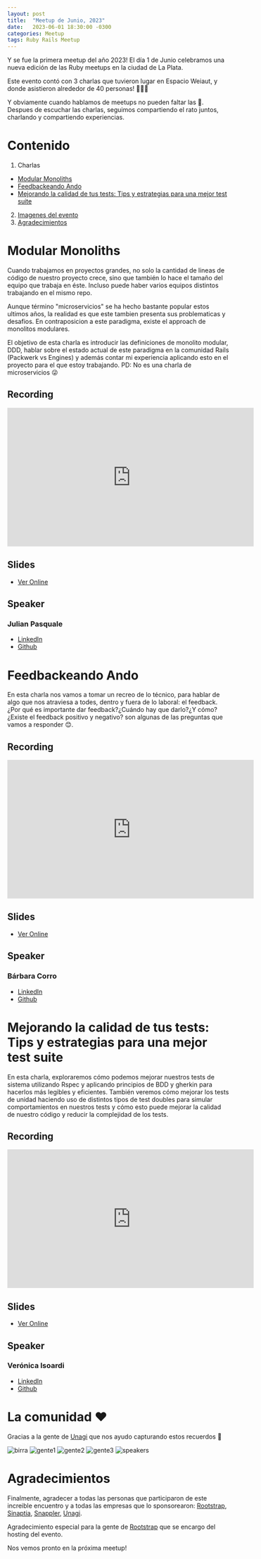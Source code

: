```yaml
---
layout: post
title:  "Meetup de Junio, 2023"
date:   2023-06-01 18:30:00 -0300
categories: Meetup
tags: Ruby Rails Meetup
---
```


Y se fue la primera meetup del año 2023! El día 1 de Junio celebramos una nueva edición de las Ruby meetups en la ciudad de La Plata.

Este evento contó con 3 charlas que tuvieron lugar en Espacio Weiaut, y donde asistieron alrededor de 40 personas! 🧑‍💻🫶

Y obviamente cuando hablamos de meetups no pueden faltar las 🍺. Despues de escuchar las charlas, seguimos compartiendo el rato juntos, charlando y compartiendo experiencias.

# Contenido
1. Charlas
  - [Modular Monoliths](#modular-monoliths)
  - [Feedbackeando Ando](#feedbackeando-ando)
  - [Mejorando la calidad de tus tests: Tips y estrategias para una mejor test suite](#mejorando-la-calidad-de-tus-tests-tips-y-estrategias-para-una-mejor-test-suite)
2. [Imagenes del evento](#la-comunidad)
3. [Agradecimientos](#agradecimientos)

# Modular Monoliths

Cuando trabajamos en proyectos grandes, no solo la cantidad de lineas de código de nuestro proyecto crece, sino que también lo hace el tamaño del equipo que trabaja en éste. Incluso puede haber varios equipos distintos trabajando en el mismo repo.

Aunque término "microservicios" se ha hecho bastante popular estos ultimos años, la realidad es que este tambien presenta sus problematicas y desafios. En contraposicion a este paradigma, existe el approach de monolitos modulares.

El objetivo de esta charla es introducir las definiciones de monolito modular, DDD, hablar sobre el estado actual de este paradigma en la comunidad Rails (Packwerk vs Engines) y además contar mi experiencia aplicando esto en el proyecto para el que estoy trabajando. PD: No es una charla de microservicios 😜

## Recording
<iframe width="560" height="315" src="https://www.youtube.com/embed/5hQvd9HQbcw" title="YouTube video player" frameborder="0" allow="accelerometer; autoplay; clipboard-write; encrypted-media; gyroscope; picture-in-picture; web-share" allowfullscreen></iframe>

## Slides
- [Ver Online](https://julianpasquale.github.io/modular-monoliths-talk/)

## Speaker
### Julian Pasquale
- [LinkedIn](https://www.linkedin.com/in/julian-agustin-pasquale/)
- [Github](https://github.com/julianpasquale)

# Feedbackeando Ando

En esta charla nos vamos a tomar un recreo de lo técnico, para hablar de algo que nos atraviesa a todes, dentro y fuera de lo laboral: el feedback. ¿Por qué es importante dar feedback?¿Cuándo hay que darlo?¿Y cómo?¿Existe el feedback positivo y negativo? son algunas de las preguntas que vamos a responder 😊.

## Recording
<iframe width="560" height="315" src="https://www.youtube.com/embed/SYzDWdNUrrA" title="YouTube video player" frameborder="0" allow="accelerometer; autoplay; clipboard-write; encrypted-media; gyroscope; picture-in-picture; web-share" allowfullscreen></iframe>

## Slides
- [Ver Online](https://docs.google.com/presentation/d/1FpyNTyNNIDNPrdeM3HzNbzlYtb4PZcgEUpowmMmMNME/edit?usp=sharing)

## Speaker
### Bárbara Corro
- [LinkedIn](https://www.linkedin.com/in/b%C3%A1rbara-corro-881118219/)
- [Github](https://github.com/barbicorro)

# Mejorando la calidad de tus tests: Tips y estrategias para una mejor test suite

En esta charla, exploraremos cómo podemos mejorar nuestros tests de sistema utilizando Rspec y aplicando principios de BDD y gherkin para hacerlos más legibles y eficientes. También veremos cómo mejorar los tests de unidad haciendo uso de distintos tipos de test doubles para simular comportamientos en nuestros tests y cómo esto puede mejorar la calidad de nuestro código y reducir la complejidad de los tests.

## Recording
<iframe width="560" height="315" src="https://www.youtube.com/embed/fTTcTm1OJ2U" title="YouTube video player" frameborder="0" allow="accelerometer; autoplay; clipboard-write; encrypted-media; gyroscope; picture-in-picture; web-share" allowfullscreen></iframe>

## Slides
- [Ver Online](https://docs.google.com/presentation/d/1q6pm_UANifxViLb-r4f8aongxFlrRNmJ0100-lXq9YQ/edit?usp=sharing)

## Speaker
### Verónica Isoardi
- [LinkedIn](https://www.linkedin.com/in/veronica-isoardi)
- [Github](https://github.com/VeroIsoardi)

# La comunidad ❤️
Gracias a la gente de [Unagi](https://unagisoftware.com/) que nos ayudo capturando estos recuerdos 📸

<img src="{{ site.baseurl }}/assets/images/meetup_01_06_2023/birra.jpg" alt="birra">
<img src="{{ site.baseurl }}/assets/images/meetup_01_06_2023/gente1.jpg" alt="gente1">
<img src="{{ site.baseurl }}/assets/images/meetup_01_06_2023/gente2.jpg" alt="gente2">
<img src="{{ site.baseurl }}/assets/images/meetup_01_06_2023/gente3.jpg" alt="gente3">
<img src="{{ site.baseurl }}/assets/images/meetup_01_06_2023/speakers.jpg" alt="speakers">

# Agradecimientos
Finalmente, agradecer a todas las personas que participaron de este increible encuentro y a todas las empresas que lo sponsorearon: [Rootstrap](https://www.rootstrap.com/), [Sinaptia](https://sinaptia.dev/), [Snappler](https://www.snappler.com/), [Unagi](https://unagisoftware.com/).

Agradecimiento especial para la gente de [Rootstrap](https://www.rootstrap.com/) que se encargo del hosting del evento.

Nos vemos pronto en la próxima meetup!
